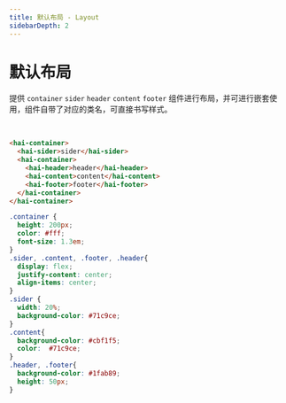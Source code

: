 ```yaml
---
title: 默认布局 - Layout
sidebarDepth: 2
---
```


# 默认布局

提供 `container` `sider` `header` `content` `footer` 组件进行布局，并可进行嵌套使用，组件自带了对应的类名，可直接书写样式。

<br>

<ClientOnly>
<layout-demo-1></layout-demo-1>
</ClientOnly>

```html
<hai-container>
  <hai-sider>sider</hai-sider>
  <hai-container>
    <hai-header>header</hai-header>
    <hai-content>content</hai-content>
    <hai-footer>footer</hai-footer>
  </hai-container>
</hai-container>
```
```css
.container {
  height: 200px;
  color: #fff;
  font-size: 1.3em;
}
.sider, .content, .footer, .header{
  display: flex;
  justify-content: center;
  align-items: center;
}
.sider {
  width: 20%;
  background-color: #71c9ce;
}
.content{
  background-color: #cbf1f5;
  color:  #71c9ce;
}
.header, .footer{
  background-color: #1fab89;
  height: 50px;
}
```
